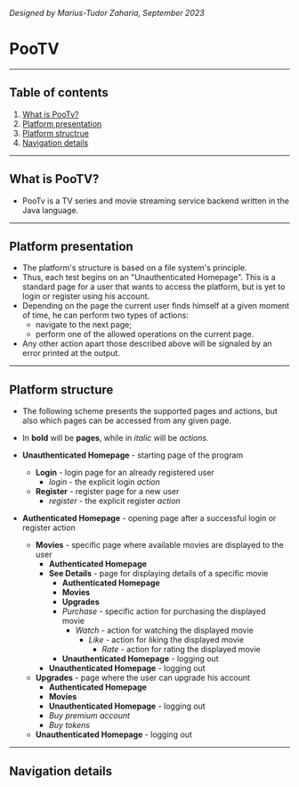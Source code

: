 *Designed by Marius-Tudor Zaharia, September 2023*

# PooTV

---

## Table of contents
1. [What is PooTv?](#what-is-pootv)
2. [Platform presentation](#platform-presentation)
3. [Platform structrue](#platform-structure)
4. [Navigation details](#navigation-details)

---

## What is PooTV?
* PooTv is a TV series and movie streaming service backend written in the Java
language.

---

## Platform presentation
* The platform's structure is based on a file system's principle.
* Thus, each test begins on an "Unauthenticated Homepage". This is a standard
page for a user that wants to access the platform, but is yet to login or
register using his account.
* Depending on the page the current user finds himself at a given moment of
time, he can perform two types of actions:
    * navigate to the next page;
    * perform one of the allowed operations on the current page.
* Any other action apart those described above will be signaled by an error
printed at the output.

---

## Platform structure
* The following scheme presents the supported pages and actions, but also which
pages can be accessed from any given page.
* In **bold** will be **pages**, while in *italic* will be *actions*.

* **Unauthenticated Homepage** - starting page of the program
  * **Login** - login page for an already registered user
    * *login* - the explicit login *action*
  * **Register** - register page for a new user
    * *register* - the explicit register *action*
* **Authenticated Homepage** - opening page after a successful login or register action
  * **Movies** - specific page where available movies are displayed to the user
    * **Authenticated Homepage**
    * **See Details** - page for displaying details of a specific movie
      * **Authenticated Homepage**
      * **Movies**
      * **Upgrades**
      * *Purchase* - specific action for purchasing the displayed movie
        * *Watch* - action for watching the displayed movie
          * *Like* - action for liking the displayed movie
            * *Rate* - action for rating the displayed movie
      * **Unauthenticated Homepage** - logging out
    * **Unauthenticated Homepage** - logging out
  * **Upgrades** - page where the user can upgrade his account
    * **Authenticated Homepage**
    * **Movies**
    * **Unauthenticated Homepage** - logging out
    * *Buy premium account*
    * *Buy tokens*
  * **Unauthenticated Homepage** - logging out

---

## Navigation details